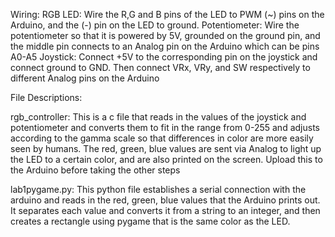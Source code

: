 Wiring: RGB LED: Wire the R,G and B pins of the LED to PWM (~) pins on the Arduino, and the (-) pin on the LED to ground. Potentiometer: Wire the potentiometer so that it is powered by 5V, grounded on the ground pin, and the middle pin connects to an Analog pin on the Arduino which can be pins A0-A5 Joystick: Connect +5V to the corresponding pin on the joystick and connect ground to GND. Then connect VRx, VRy, and SW respectively to different Analog pins on the Arduino

File Descriptions:

rgb_controller: This is a c file that reads in the values of the joystick and potentiometer and converts them to fit in the range from 0-255 and adjusts according to the gamma scale so that differences in color are more easily seen by humans. The red, green, blue values are sent via Analog to light up the LED to a certain color, and are also printed on the screen. Upload this to the Arduino before taking the other steps

lab1pygame.py: This python file establishes a serial connection with the arduino and reads in the red, green, blue values that the Arduino prints out. It separates each value and converts it from a string to an integer, and then creates a rectangle using pygame that is the same color as the LED.
